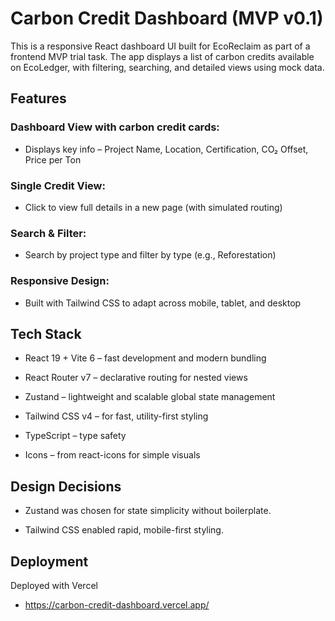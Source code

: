 # Carbon Credit Dashboard (MVP v0.1)
This is a responsive React dashboard UI built for EcoReclaim as part of a frontend MVP trial task. The app displays a list of carbon credits available on EcoLedger, with filtering, searching, and detailed views using mock data.

## Features
### Dashboard View with carbon credit cards:

- Displays key info – Project Name, Location, Certification, CO₂ Offset, Price per Ton

### Single Credit View:
- Click to view full details in a new page (with simulated routing)

### Search & Filter:
- Search by project type and filter by type (e.g., Reforestation)

### Responsive Design:
- Built with Tailwind CSS to adapt across mobile, tablet, and desktop


## Tech Stack
- React 19 + Vite 6 – fast development and modern bundling

- React Router v7 – declarative routing for nested views

- Zustand – lightweight and scalable global state management

- Tailwind CSS v4 – for fast, utility-first styling

- TypeScript – type safety

- Icons – from react-icons for simple visuals


## Design Decisions
- Zustand was chosen for state simplicity without boilerplate.

- Tailwind CSS enabled rapid, mobile-first styling.


## Deployment
Deployed with Vercel
 - https://carbon-credit-dashboard.vercel.app/